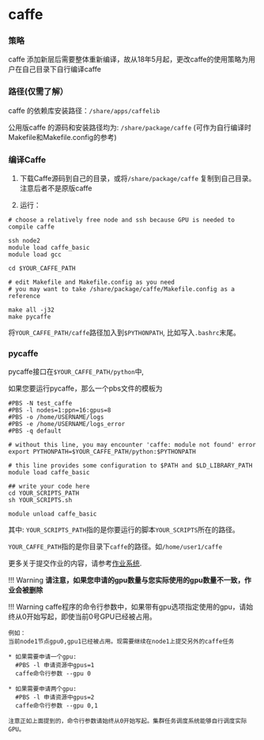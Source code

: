 # caffe

### 策略

caffe 添加新层后需要整体重新编译，故从18年5月起，更改caffe的使用策略为用户在自己目录下自行编译caffe

### 路径(仅需了解）

caffe 的依赖库安装路径：`/share/apps/caffelib`

公用版caffe 的源码和安装路径均为: `/share/package/caffe` 
(可作为自行编译时Makefile和Makefile.config的参考)


### 编译Caffe
1.  下载Caffe源码到自己的目录，或将`/share/package/caffe` 复制到自己目录。注意后者不是原版caffe

2. 运行：
```shell
# choose a relatively free node and ssh because GPU is needed to compile caffe

ssh node2
module load caffe_basic
module load gcc

cd $YOUR_CAFFE_PATH

# edit Makefile and Makefile.config as you need
# you may want to take /share/package/caffe/Makefile.config as a reference

make all -j32
make pycaffe
```

将`YOUR_CAFFE_PATH/caffe`路径加入到`$PYTHONPATH`, 比如写入`.bashrc`末尾。


### pycaffe

pycaffe接口在`$YOUR_CAFFE_PATH/python`中, 

如果您要运行pycaffe，那么一个pbs文件的模板为
```shell
#PBS -N test_caffe
#PBS -l nodes=1:ppn=16:gpus=8
#PBS -o /home/USERNAME/logs
#PBS -e /home/USERNAME/logs_error
#PBS -q default

# without this line, you may encounter 'caffe: module not found' error
export PYTHONPATH=$YOUR_CAFFE_PATH/python:$PYTHONPATH

# this line provides some configuration to $PATH and $LD_LIBRARY_PATH
module load caffe_basic

## write your code here
cd YOUR_SCRIPTS_PATH
sh YOUR_SCRIPTS.sh

module unload caffe_basic
```

其中:
`YOUR_SCRIPTS_PATH`指的是你要运行的脚本`YOUR_SCRIPTS`所在的路径。

`YOUR_CAFFE_PATH`指的是你目录下`caffe`的路径。如`/home/user1/caffe`

更多关于提交作业的内容，请参考[作业系统](../jobs.md).

!!! Warning
    **请注意，如果您申请的gpu数量与您实际使用的gpu数量不一致，作业会被删除** <br/>




!!! Warning
    caffe程序的命令行参数中，如果带有gpu选项指定使用的gpu，请始终从0开始写起，即使当前0号GPU已经被占用。

    例如：
    当前node1节点gpu0,gpu1已经被占用。现需要继续在node1上提交另外的caffe任务

    * 如果需要申请一个gpu:  
      #PBS -l 申请资源中gpus=1  
      caffe命令行参数 --gpu 0  
 
    * 如果需要申请两个gpu: 
      #PBS -l 申请资源中gpus=2  
      caffe命令行参数 --gpu 0,1  

    注意正如上面提到的，命令行参数请始终从0开始写起。集群任务调度系统能够自行调度实际GPU。



